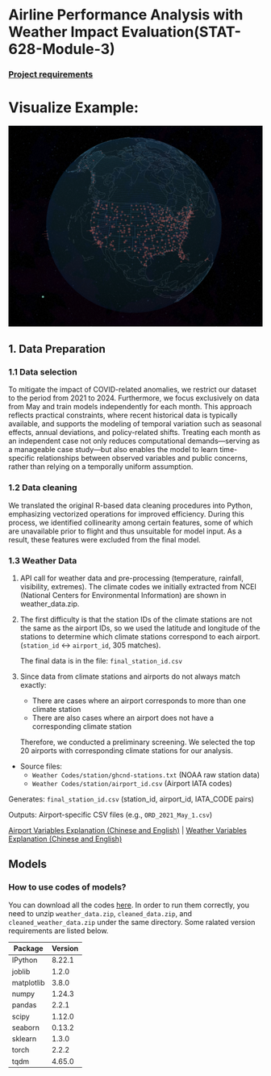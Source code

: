 # Airline Performance Analysis with Weather Impact Evaluation(STAT-628-Module-3)

### [Project requirements](stat628_sp25_airline.pdf)
# Visualize Example: 
![Earth Visualization](example.png)

## 1. Data Preparation

### 1.1 Data selection
To mitigate the impact of COVID-related anomalies, we restrict our dataset to the period from 2021 to 2024. Furthermore, we focus exclusively on data from May and train models independently for each month. This approach reflects practical constraints, where recent historical data is typically available, and supports the modeling of temporal variation such as seasonal effects, annual deviations, and policy-related shifts. Treating each month as an independent case not only reduces computational demands—serving as a manageable case study—but also enables the model to learn time-specific relationships between observed variables and public concerns, rather than relying on a temporally uniform assumption.

### 1.2 Data cleaning
We translated the original R-based data cleaning procedures into Python, emphasizing vectorized operations for improved efficiency. During this process, we identified collinearity among certain features, some of which are unavailable prior to flight and thus unsuitable for model input. As a result, these features were excluded from the final model.

### 1.3 Weather Data
1. API call for weather data and pre-processing (temperature, rainfall, visibility, extremes). The climate codes we initially extracted from NCEI (National Centers for Environmental Information) are shown in weather_data.zip.

2. The first difficulty is that the station IDs of the climate stations are not the same as the airport IDs, so we used the latitude and longitude of the stations to determine which climate stations correspond to each airport. (`station_id` ↔ `airport_id`, 305 matches).

   The final data is in the file: `final_station_id.csv`

3. Since data from climate stations and airports do not always match exactly:
   - There are cases where an airport corresponds to more than one climate station
   - There are also cases where an airport does not have a corresponding climate station
   
   Therefore, we conducted a preliminary screening. We selected the top 20 airports with corresponding climate stations for our analysis.

- Source files:
  - `Weather Codes/station/ghcnd-stations.txt` (NOAA raw station data)
  - `Weather Codes/station/airport_id.csv` (Airport IATA codes)

Generates: `final_station_id.csv` (station_id, airport_id, IATA_CODE pairs)

Outputs: Airport-specific CSV files (e.g., `ORD_2021_May_1.csv`)

[Airport Variables Explanation (Chinese and English)](preprocessing/variables_explanation.md) | [Weather Variables Explanation (Chinese and English)](Weather%20Codes/variables_exp.md)

## Models
### How to use codes of models?
You can download all the codes [here](https://uwmadison.box.com/s/8hgghrqof6y21czfodk5ob7zm1v2p5m9). In order to run them correctly, you need to unzip `weather_data.zip`, `cleaned_data.zip`, and `cleaned_weather_data.zip` under the same directory.
Some ralated version requirements are listed below.

| Package     | Version  |
|-------------|----------|
| IPython     | 8.22.1   |
| joblib      | 1.2.0    |
| matplotlib  | 3.8.0    |
| numpy       | 1.24.3   |
| pandas      | 2.2.1    |
| scipy       | 1.12.0   |
| seaborn     | 0.13.2   |
| sklearn     | 1.3.0    |
| torch       | 2.2.2    |
| tqdm        | 4.65.0   |

